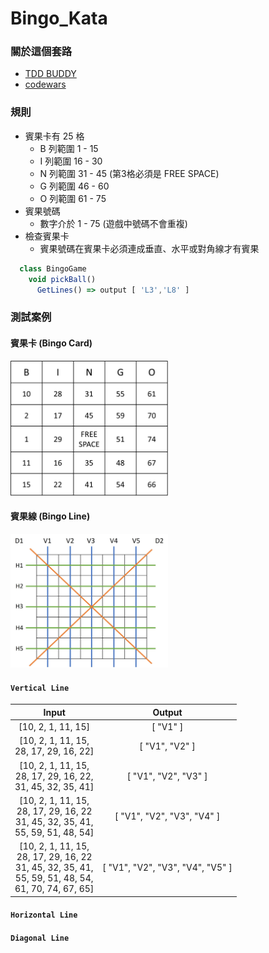 # Bingo_Kata
### 關於這個套路
- [TDD BUDDY](https://www.tddbuddy.com/katas/bingo.html)
- [codewars](https://www.codewars.com/kata/566d5e2e57d8fae53c00000c)

### 規則
- 賓果卡有 25 格
  - B 列範圍 1 - 15 
  - I 列範圍 16 - 30
  - N 列範圍 31 - 45 (第3格必須是 FREE SPACE)
  - G 列範圍 46 - 60
  - O 列範圍 61 - 75
- 賓果號碼
  - 數字介於 1 - 75 (遊戲中號碼不會重複)
- 檢查賓果卡
  - 賓果號碼在賓果卡必須連成垂直、水平或對角線才有賓果

```js
  class BingoGame
    void pickBall()
      GetLines() => output [ 'L3','L8' ]
```

### 測試案例
#### 賓果卡 (Bingo Card)
<img src="images/bingo-card.jpg" alt="image" width="50%">

#### 賓果線 (Bingo Line)
<img src="images/bingo-line.jpg" alt="image" width="50%">

#### `Vertical Line`
| Input | Output |
| :----: | :----: |
| [10, 2, 1, 11, 15] | [ "V1" ] |
| [10, 2, 1, 11, 15,<br>28, 17, 29, 16, 22] | [ "V1", "V2" ] |
| [10, 2, 1, 11, 15,<br>28, 17, 29, 16, 22,<br>31, 45, 32, 35, 41] | [ "V1", "V2", "V3" ] |
| [10, 2, 1, 11, 15,<br>28, 17, 29, 16, 22<br>31, 45, 32, 35, 41,<br>55, 59, 51, 48, 54] | [ "V1", "V2", "V3", "V4" ] |
| [10, 2, 1, 11, 15,<br>28, 17, 29, 16, 22<br>31, 45, 32, 35, 41,<br>55, 59, 51, 48, 54,<br>61, 70, 74, 67, 65] | [ "V1", "V2", "V3", "V4", "V5" ] |

#### `Horizontal Line`
#### `Diagonal Line`
